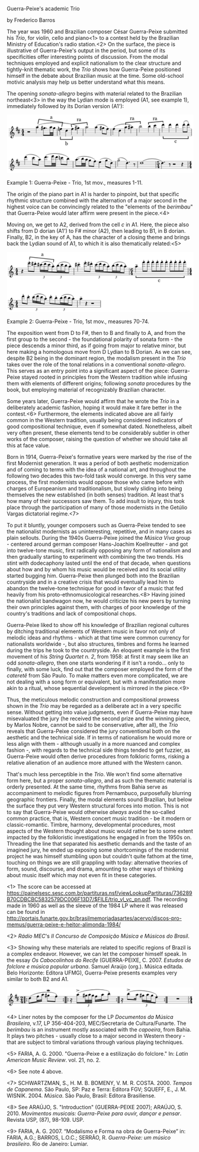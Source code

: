 Guerra-Peixe's academic Trio

by Frederico Barros

The year was 1960 and Brazilian composer César Guerra-Peixe submitted his *Trio*, for violin, cello and piano<1> to a contest held by the Brazilian Ministry of Education's radio station.<2> On the surface, the piece is illustrative of Guerra-Peixe's output in the period, but some of its specificities offer interesting points of discussion. From the modal techniques employed and explicit nationalism to the clear structure and tightly-knit thematic work, the *Trio* shows how Guerra-Peixe positioned himself in the debate about Brazilian music at the time. Some old-school motivic analysis may help us better understand what this means.

The opening *sonata-allegro* begins with material related to the Brazilian northeast<3> in the way the Lydian mode is employed (A1, see example 1), immediately followed by its Dorian version (A1'):

![](media/media/Exemplo-1.png)

Example 1: Guerra-Peixe - Trio, 1st mov., measures 1-11.

The origin of the piano part in A1 is harder to pinpoint, but that specific rhythmic structure combined with the alternation of a major second in the highest voice can be convincingly related to the "elements of the *berimbau*" that Guerra-Peixe would later affirm were present in the piece.<4>

Moving on, we get to A2, derived from the cell *c* in A1. Here, the piece also shifts from D dorian (A1') to F# minor (A2), then leading to B1, in B dorian. Finally, B2, in the key of A, has the character of a closing theme and brings back the Lydian sound of A1, to which it is also thematically related:<5> 

![](media/media/Exemplo-2.png)

Example 2: Guerra-Peixe - Trio, 1st mov., measures 70-74.

The exposition went from D to F#, then to B and finally to A, and from the first group to the second - the foundational polarity of sonata form - the piece descends a minor third, as if going from major to relative minor, but here making a homologous move from D Lydian to B Dorian. As we can see, despite B2 being in the dominant region, the modalism present in the *Trio* takes over the role of the tonal relations in a conventional *sonata-allegro*. This serves as an entry point into a significant aspect of the piece: Guerra-Peixe stayed rooted in principles from the Western tradition while infusing them with elements of different origins; following *sonata* procedures by the book, but employing material of recognizably Brazilian character.

Some years later, Guerra-Peixe would affirm that he wrote the *Trio* in a deliberately academic fashion, hoping it would make it fare better in the contest.<6> Furthermore, the elements indicated above are all fairly common in the Western tradition, usually being considered indicators of good compositional technique, even if somewhat dated. Nonetheless, albeit very often present, these elements tend to be considerably subtler in other works of the composer, raising the question of whether we should take all this at face value.

Born in 1914, Guerra-Peixe's formative years were marked by the rise of the first Modernist generation. It was a period of both aesthetic modernization and of coming to terms with the idea of a national art, and throughout the following two decades this two-fold task would converge. In this very same process, the first modernists would oppose those who came before with charges of Europeanism and traditionalism, but slowly sliding into being themselves the new established (in both senses) tradition. At least that's how many of their successors saw them. To add insult to injury, this took place through the participation of many of those modernists in the Getúlio Vargas dictatorial regime.<7>

To put it bluntly, younger composers such as Guerra-Peixe tended to see the nationalist modernists as uninteresting, repetitive, and in many cases as plain sellouts. During the 1940s Guerra-Peixe joined the *Música Viva* group - centered around german composer Hans-Joachim Koellreutter - and got into twelve-tone music, first radically opposing any form of nationalism and then gradually starting to experiment with combining the two trends. His stint with dodecaphony lasted until the end of that decade, when questions about how and by whom his music would be received and its social utility started bugging him. Guerra-Peixe then plunged both into the Brazilian countryside and in a creative crisis that would eventually lead him to abandon the twelve-tone technique for good in favor of a music that fed heavily from his proto-ethnomusicological researches.<8> Having joined the nationalist bandwagon now, he would criticize his new peers by turning their own principles against them, with charges of poor knowledge of the country's traditions and lack of compositional chops.

Guerra-Peixe liked to show off his knowledge of Brazilian regional cultures by ditching traditional elements of Western music in favor not only of melodic ideas and rhythms - which at that time were common currency for nationalists worldwide -, but also structures, timbres and forms he learned during the trips he took to the countryside. An eloquent example is the first movement of his *String Quartet n. 2*, from 1958: at first it may seem like an odd *sonata-allegro*, then one starts wondering if it isn't a rondo... only to finally, with some luck, find out that the composer employed the form of the *cateretê* from São Paulo. To make matters even more complicated, we are not dealing with a song form or equivalent, but with a manifestation more akin to a ritual, whose sequential development is mirrored in the piece.<9>

Thus, the meticulous melodic construction and compositional prowess shown in the *Trio* may be regarded as a deliberate act in a very specific sense. Without getting into value judgments, even if Guerra-Peixe may have misevaluated the jury (he received the second prize and the winning piece, by Marlos Nobre, cannot be said to be conservative, after all), the *Trio* reveals that Guerra-Peixe considered the jury conventional both on the aesthetic and the technical side. If in terms of nationalism he would more or less align with them - although usually in a more nuanced and complex fashion -, with regards to the technical side things tended to get fuzzier, as Guerra-Peixe would often derive procedures from folkloric forms, risking a relative alienation of an audience more attuned with the Western canon.

That's much less perceptible in the *Trio*. We won't find some alternative form here, but a proper *sonata-allegro*, and as such the thematic material is orderly presented. At the same time, rhythms from Bahia serve as accompaniment to melodic figures from Pernambuco, purposefully blurring geographic frontiers. Finally, the modal elements sound Brazilian, but below the surface they put very Western structural forces into motion. This is not to say that Guerra-Peixe would otherwise *always* avoid the so-called common practice, that is, Western concert music tradition - be it modern or classic-romantic. Timbre, harmony, developmental procedures, most aspects of the Western thought about music would rather be to some extent impacted by the folkloristic investigations he engaged in from the 1950s on. Threading the line that separated his aesthetic demands and the taste of an imagined jury, he ended up exposing some shortcomings of the modernist project he was himself stumbling upon but couldn't quite fathom at the time, touching on things we are still grappling with today: alternative theories of form, sound, discourse, and drama, amounting to other ways of thinking about music itself which may not even fit in these categories.



<1> The score can be accessed at https://painelsesc.sesc.com.br/partituras.nsf/viewLookupPartituras/736289B70CDBCBC5832579DC006F13D7/$FILE/trio_vl_vc_pn.pdf. The recording made in 1960 as well as the sleeve of the 1984 LP where it was released can be found in http://portais.funarte.gov.br/brasilmemoriadasartes/acervo/discos-pro-memus/guerra-peixe-e-heitor-alimonda-1984/ 

<2> *Rádio MEC*'s *II Concurso de Composição Música e Músicos do Brasil*.

<3> Showing why these materials are related to specific regions of Brazil is a complex endeavor. However, we can let the composer himself speak. In the essay *Os Cabocolinhos do Recife* (GUERRA-PEIXE, C. 2007. *Estudos de folclore e música popular urbana*. Samuel Araújo (org.). Música editada. Belo Horizonte: Editora UFMG), Guerra-Peixe presents examples very similar to both B2 and A1.

![](media/media/cabocolinhos.png)
 
<4> Liner notes by the composer for the LP *Documentos da Música Brasileira*, v.17, LP 356-404-203, MEC/Secretaria de Cultura/Funarte. The *berimbau* is an instrument mostly associated with the *capoeira*, from Bahia. It plays two pitches - usually close to a major second in Western theory - that are subject to timbral variations through various playing techniques.

<5> FARIA, A. G. 2000. "Guerra-Peixe e a estilização do folclore." In: *Latin American Music Review*. vol. 21, no. 2.

<6> See note 4 above.

<7> SCHWARTZMAN, S., H. M. B. BOMENY, V. M. R. COSTA. 2000. *Tempos de Capanema*. São Paulo, SP: Paz e Terra: Editora FGV; SQUEFF, E., J. M. WISNIK. 2004. *Música*. São Paulo, Brasil: Editora Brasiliense.

<8> See ARAÚJO, S. "Introduction" (GUERRA-PEIXE 2007); ARAÚJO, S. 2010. *Movimentos musicais: Guerra-Peixe para ouvir, dançar e pensar*. Revista USP, (87), 98-109. USP.

<9> FARIA, A. G. 2007. “Modalismo e Forma na obra de Guerra-Peixe” in: FARIA, A.G.; BARROS, L.O.C.; SERRÃO, R. *Guerra-Peixe: um músico brasileiro*. Rio de Janeiro: Lumiar.
